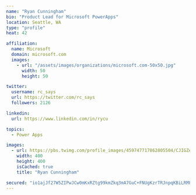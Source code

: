 ```yaml
---
name: "Ryan Cunningham"
bio: "Product Lead for Microsoft PowerApps"
location: Seattle, WA
type: "profile"
heat: 42

affiliation:
  name: Microsoft
  domain: microsoft.com
  images:
    - url: "/assets/images/organizations/microsoft.com-50x50.jpg"
      width: 50
      height: 50

twitter:
  username: rc_says
  url: https://twitter.com/rc_says
  followers: 2126

linkedin:
  url: https://www.linkedin.com/in/rycu

topics:
  - Power Apps

images:
  - url: https://pbs.twimg.com/profile_images/459747717862805504/CJIGZejd_400x400.png
    width: 400
    height: 400
    isCached: true
    title: "Ryan Cunningham"

secured: "io1ajJf27W5ZIPwJCw0mKxRZtg99kmZkq3mA7GuC+FNUgKzrTRJnpqKBiLRMPZZXpzJ8M+S0g01W/cl6Wa32LGZPNgsr5hCWGhlwt7RZ16o7QvYQRD3c8lSIYAqnaV20OZy4XYD0wXELL6AuFtM180DA3aw+gOne4e5VLLD92qJARjcvu7uMZJOdes+9iRFoBH0KOXzNgTq2/pUUWOv8lmnHk5YIZU/Cc6ZL5DMkDGx+bMVV7x5o5N8WUX/pziRuO5KukIyzD8K26JWYsa9bfmj29vTP9hIlErPHYO9GhfnI6PtoxYpdlTibRVygbe6/5zHypIhHhNdYXxJ9yTa/PrclrhCAPdFDz4PnclQm6PI7bb8wIyAqutBFIZhdV57N36Dii64C2iGdw00I8gBQ46RtXlsW+UUbdnB9x1ecLKY=;cg+4Rt/f/IZiJ+q+/BLTDA=="
---
```


